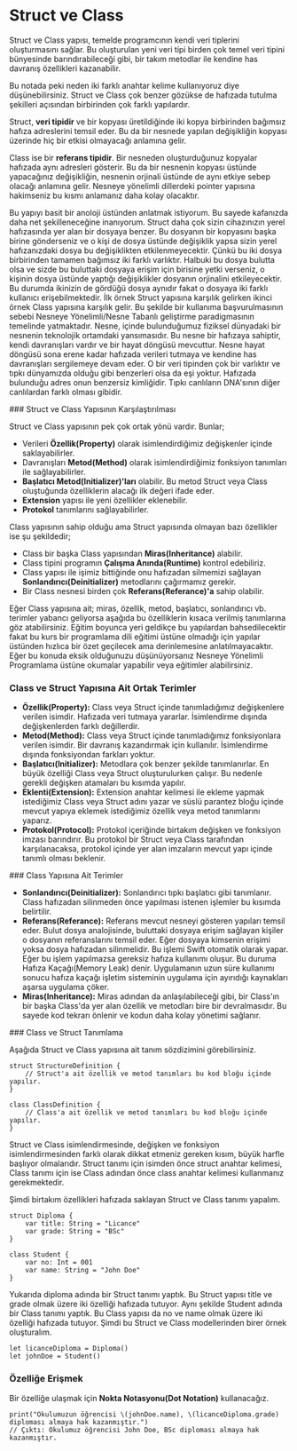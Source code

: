# Struct ve Class

Struct ve Class yapısı, temelde programcının kendi veri tiplerini oluşturmasını sağlar. Bu oluşturulan yeni veri tipi birden çok temel veri tipini bünyesinde barındırabileceği gibi, bir takım metodlar ile kendine has davranış özellikleri kazanabilir. 

Bu notada peki neden iki farklı anahtar kelime kullanıyoruz diye düşünebilirsiniz. Struct ve Class çok benzer gözükse de hafızada tutulma şekilleri açısından birbirinden çok farklı yapılardır. 

Struct, <b>veri tipidir</b> ve bir kopyası üretildiğinde iki kopya birbirinden bağımsız hafıza adreslerini temsil eder. Bu da bir nesnede yapılan değişikliğin kopyası üzerinde hiç bir etkisi olmayacağı anlamına gelir. 

Class ise bir <b>referans tipidir</b>. Bir nesneden oluşturduğunuz kopyalar hafızada aynı adresleri gösterir. Bu da bir nesnenin kopyası üstünde yapacağınız değişikliğin, nesnenin orjinali üstünde de aynı etkiye sebep olacağı anlamına gelir. Nesneye yönelimli dillerdeki pointer yapısına hakimseniz bu kısmı anlamanız daha kolay olacaktır. 

Bu yapıyı basit bir anoloji üstünden anlatmak istiyorum. Bu sayede kafanızda daha net şekilleneceğine inanıyorum. Struct daha çok sizin cihazınızın yerel hafızasında yer alan bir dosyaya benzer. Bu dosyanın bir kopyasını başka birine gönderseniz ve o kişi de dosya üstünde değişiklik yapsa sizin yerel hafızanızdaki dosya bu değişiklikten etkilenmeyecektir. Çünkü bu iki dosya birbirinden tamamen bağımsız iki farklı varlıktır. Halbuki bu dosya bulutta olsa ve sizde bu buluttaki dosyaya erişim için birisine yetki verseniz, o kişinin dosya üstünde yaptığı değişiklikler dosyanın orjinalini etkileyecektir. Bu durumda ikinizin de gördüğü dosya aynıdır fakat o dosyaya iki farklı kullanıcı erişebilmektedir. İlk örnek Struct yapısına karşılık gelirken ikinci örnek Class yapısına karşılık gelir. Bu şekilde bir kullanıma başvurulmasının sebebi Nesneye Yönelimli/Nesne Tabanlı geliştirme paradigmasının temelinde yatmaktadır. Nesne, içinde bulunduğumuz fiziksel dünyadaki bir nesnenin teknolojik ortamdaki yansımasıdır. Bu nesne bir hafızaya sahiptir, kendi davranışları vardır ve bir hayat döngüsü mevcuttur. Nesne hayat döngüsü sona erene kadar hafızada verileri tutmaya ve kendine has davranışları sergilemeye devam eder. O bir veri tipinden çok bir varlıktır ve tıpkı dünyamızda olduğu gibi benzerleri olsa da eşi yoktur. Hafızada bulunduğu adres onun benzersiz kimliğidir. Tıpkı canlıların DNA'sının diğer canlılardan farklı olması gibidir.

### Struct ve Class Yapısının Karşılaştırılması

Struct ve Class yapısının pek çok ortak yönü vardır. Bunlar;

* Verileri <b>Özellik(Property)</b> olarak isimlendirdiğimiz değişkenler içinde saklayabilirler.
* Davranışları <b>Metod(Method)</b> olarak isimlendirdiğimiz fonksiyon tanımları ile sağlayabilirler.
* <b>Başlatıcı Metod(Initializer)'ları</b> olabilir. Bu metod Struct veya Class oluştuğunda özelliklerin alacağı ilk değeri ifade eder.
* <b>Extension</b> yapısı ile yeni özellikler eklenebilir.
* <b>Protokol</b> tanımlarını sağlayabilirler. 


Class yapısının sahip olduğu ama Struct yapısında olmayan bazı özellikler ise şu şekildedir;

* Class bir başka Class yapısından <b>Miras(Inheritance)</b> alabilir.
* Class tipini programın <b>Çalışma Anında(Runtime)</b> kontrol edebiliriz.
* Class yapısı ile işimiz bittiğinde onu hafızadan silmemizi sağlayan <b>Sonlandırıcı(Deinitializer)</b> metodlarını çağırmamız gerekir.
* Bir Class nesnesi birden çok <b>Referans(Referance)'a</b> sahip olabilir.

Eğer Class yapısına ait; miras, özellik, metod, başlatıcı, sonlandırıcı vb. terimler yabancı geliyorsa aşağıda bu özelliklerin kısaca verilmiş tanımlarına göz atabilirsiniz. Eğitim boyunca yeri geldikçe bu yapılardan bahsedilecektir fakat bu kurs bir programlama dili eğitimi üstüne olmadığı için yapılar üstünden hızlıca bir özet geçilecek ama derinlemesine anlatılmayacaktır. Eğer bu konuda eksik olduğunuzu düşünüyorsanız Nesneye Yönelimli Programlama üstüne okumalar yapabilir veya eğitimler alabilirsiniz. 

### Class ve Struct Yapısına Ait Ortak Terimler

* <b>Özellik(Property):</b> Class veya Struct içinde tanımladığımız değişkenlere verilen isimdir. Hafızada veri tutmaya yararlar. İsimlendirme dışında değişkenlerden farklı değillerdir.
* <b>Metod(Method):</b> Class veya Struct içinde tanımladığımız fonksiyonlara verilen isimdir. Bir davranış kazandırmak için kullanılır. İsimlendirme dışında fonksiyondan farkları yoktur.
* <b>Başlatıcı(Initializer):</b> Metodlara çok benzer şekilde tanımlanırlar. En büyük özelliği Class veya Struct oluşturulurken çalışır. Bu nedenle gerekli değişken atamaları bu kısımda yapılır.
* <b>Eklenti(Extension):</b> Extension anahtar kelimesi ile ekleme yapmak istediğimiz Class veya Struct adını yazar ve süslü parantez bloğu içinde mevcut yapıya eklemek istediğimiz özellik veya metod tanımlarını yaparız. 
* <b>Protokol(Protocol):</b> Protokol içeriğinde birtakım değişken ve fonksiyon imzası barındırır. Bu protokol bir Struct veya Class tarafından karşılanacaksa, protokol içinde yer alan imzaların mevcut yapı içinde tanımlı olması beklenir.

### Class Yapısına Ait Terimler

* <b>Sonlandırıcı(Deinitializer):</b> Sonlandırıcı tıpkı başlatıcı gibi tanımlanır. Class hafızadan silinmeden önce yapılması istenen işlemler bu kısımda belirtilir.
* <b>Referans(Referance):</b> Referans mevcut nesneyi gösteren yapıları temsil eder. Bulut dosya analojisinde, buluttaki dosyaya erişim sağlayan kişiler o dosyanın referanslarını temsil eder. Eğer dosyaya kimsenin erişimi yoksa dosya hafızadan silinmelidir. Bu işlemi Swift otomatik olarak yapar. Eğer bu işlem yapılmazsa gereksiz hafıza kullanımı oluşur. Bu duruma Hafıza Kaçağı(Memory Leak) denir. Uygulamanın uzun süre kullanımı sonucu hafıza kaçağı işletim sisteminin uygulama için ayırıdığı kaynakları aşarsa uygulama çöker.
* <b>Miras(Inheritance):</b> Miras adından da anlaşılabileceği gibi, bir Class'ın bir başka Class'da yer alan özellik ve metodları bire bir devralmasıdır. Bu sayede kod tekrarı önlenir ve kodun daha kolay yönetimi sağlanır.

### Class ve Struct Tanımlama

Aşağıda Struct ve Class yapısına ait tanım sözdizimini görebilirsiniz.

```
struct StructureDefinition {
    // Struct'a ait özellik ve metod tanımları bu kod bloğu içinde yapılır. 
}

class ClassDefinition {
    // Class'a ait özellik ve metod tanımları bu kod bloğu içinde yapılır.
}
```

Struct ve Class isimlendirmesinde, değişken ve fonksiyon isimlendirmesinden farklı olarak dikkat etmeniz gereken kısım, büyük harfle başlıyor olmalarıdır. Struct tanımı için isimden önce struct anahtar kelimesi, Class tanımı için ise Class adından önce class anahtar kelimesi kullanmanız gerekmektedir.

Şimdi birtakım özellikleri hafızada saklayan Struct ve Class tanımı yapalım.

```
struct Diploma {
    var title: String = "Licance"
    var grade: String = "BSc"
}

class Student {
    var no: Int = 001
    var name: String = "John Doe"
}
```

Yukarıda diploma adında bir Struct tanımı yaptık. Bu Struct yapısı title ve grade olmak üzere iki özelliği hafızada tutuyor. Aynı şekilde Student adında bir Class tanımı yaptık. Bu Class yapısı da no ve name olmak üzere iki özelliği hafızada tutuyor. Şimdi bu Struct ve Class modellerinden birer örnek oluşturalım. 

```
let licanceDiploma = Diploma()
let johnDoe = Student()
```

### Özelliğe Erişmek

Bir özelliğe ulaşmak için <b>Nokta Notasyonu(Dot Notation)</b> kullanacağız.

```
print("Okulumuzun öğrencisi \(johnDoe.name), \(licanceDiploma.grade) diploması almaya hak kazanmıştır.")
// Çıktı: Okulumuz öğrencisi John Doe, BSc diploması almaya hak kazanmıştır.
```
